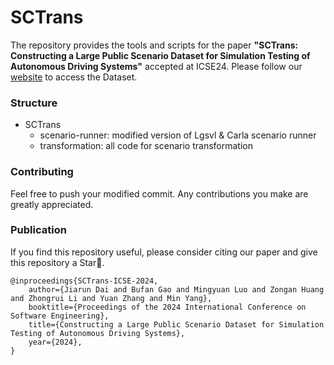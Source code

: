 # SCTrans
The repository provides the tools and scripts for the paper **"SCTrans: Constructing a Large Public Scenario Dataset for Simulation Testing of Autonomous Driving Systems"** accepted at ICSE24. Please follow our [website](https://seclab-fudan.github.io/SCTrans/) to access the Dataset.

### Structure
- SCTrans
    - scenario-runner: modified version of Lgsvl & Carla scenario runner
    - transformation: all code for scenario transformation

### Contributing
Feel free to push your modified commit. Any contributions you make are greatly appreciated.

### Publication
If you find this repository useful, please consider citing our paper and give this repository a Star🌟.
```
@inproceedings{SCTrans-ICSE-2024,
    author={Jiarun Dai and Bufan Gao and Mingyuan Luo and Zongan Huang and Zhongrui Li and Yuan Zhang and Min Yang},
    booktitle={Proceedings of the 2024 International Conference on Software Engineering},
    title={Constructing a Large Public Scenario Dataset for Simulation Testing of Autonomous Driving Systems},
    year={2024},
}
```



